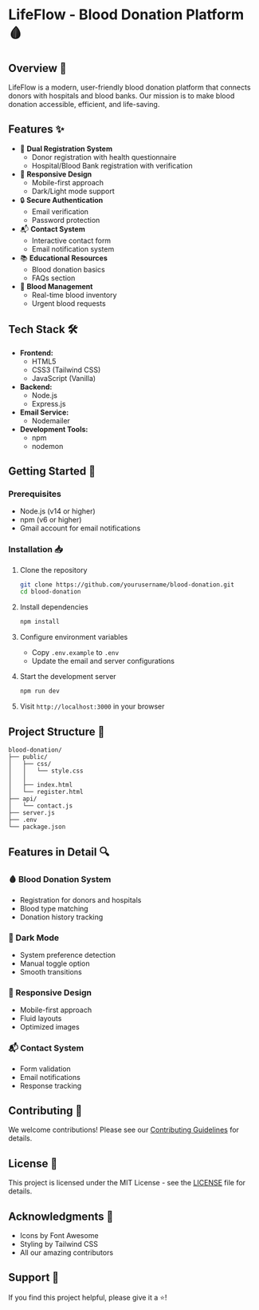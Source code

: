 # LifeFlow - Blood Donation Platform 🩸

## Overview 🌟
LifeFlow is a modern, user-friendly blood donation platform that connects donors with hospitals and blood banks. Our mission is to make blood donation accessible, efficient, and life-saving.

## Features ✨
- 🏥 **Dual Registration System**
  - Donor registration with health questionnaire
  - Hospital/Blood Bank registration with verification
- 📱 **Responsive Design**
  - Mobile-first approach
  - Dark/Light mode support
- 🔒 **Secure Authentication**
  - Email verification
  - Password protection
- 📬 **Contact System**
  - Interactive contact form
  - Email notification system
- 📚 **Educational Resources**
  - Blood donation basics
  - FAQs section
- 💉 **Blood Management**
  - Real-time blood inventory
  - Urgent blood requests

## Tech Stack 🛠️
- **Frontend:**
  - HTML5
  - CSS3 (Tailwind CSS)
  - JavaScript (Vanilla)
- **Backend:**
  - Node.js
  - Express.js
- **Email Service:**
  - Nodemailer
- **Development Tools:**
  - npm
  - nodemon

## Getting Started 🚀

### Prerequisites
- Node.js (v14 or higher)
- npm (v6 or higher)
- Gmail account for email notifications

### Installation 📥
1. Clone the repository
   ```bash
   git clone https://github.com/yourusername/blood-donation.git
   cd blood-donation
   ```

2. Install dependencies
   ```bash
   npm install
   ```

3. Configure environment variables
   - Copy `.env.example` to `.env`
   - Update the email and server configurations

4. Start the development server
   ```bash
   npm run dev
   ```

5. Visit `http://localhost:3000` in your browser

## Project Structure 📁
```
blood-donation/
├── public/
│   ├── css/
│   │   └── style.css
│   │
│   ├── index.html
│   └── register.html
├── api/
│   └── contact.js
├── server.js
├── .env
└── package.json
```

## Features in Detail 🔍

### 🩸 Blood Donation System
- Registration for donors and hospitals
- Blood type matching
- Donation history tracking

### 🌙 Dark Mode
- System preference detection
- Manual toggle option
- Smooth transitions

### 📱 Responsive Design
- Mobile-first approach
- Fluid layouts
- Optimized images

### 📬 Contact System
- Form validation
- Email notifications
- Response tracking

## Contributing 🤝
We welcome contributions! Please see our [Contributing Guidelines](CONTRIBUTING.md) for details.

## License 📄
This project is licensed under the MIT License - see the [LICENSE](LICENSE) file for details.

## Acknowledgments 💖
- Icons by Font Awesome
- Styling by Tailwind CSS
- All our amazing contributors

## Support 💪
If you find this project helpful, please give it a ⭐️!